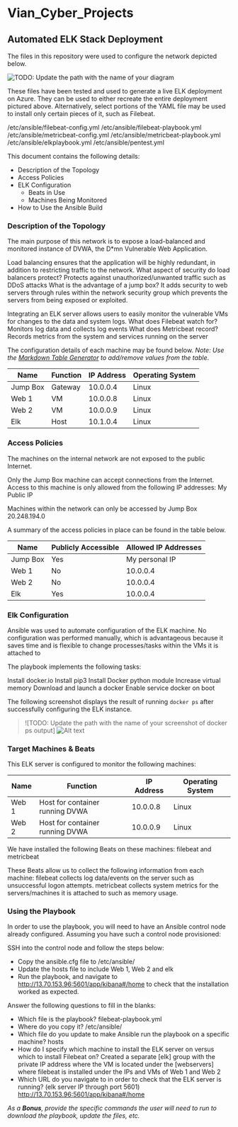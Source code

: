 # Vian_Cyber_Projects
## Automated ELK Stack Deployment

The files in this repository were used to configure the network depicted below.

![TODO: Update the path with the name of your diagram](Images/diagram_filename.png)

These files have been tested and used to generate a live ELK deployment on Azure. They can be used to either recreate the entire deployment pictured above. Alternatively, select portions of the YAML file may be used to install only certain pieces of it, such as Filebeat.

/etc/ansible/filebeat-config.yml
/etc/ansible/filebeat-playbook.yml
/etc/ansible/metricbeat-config.yml
/etc/ansible/metricbeat-playbook.yml
/etc/ansible/elkplaybook.yml
/etc/ansible/pentest.yml

This document contains the following details:
- Description of the Topology
- Access Policies
- ELK Configuration
  - Beats in Use
  - Machines Being Monitored
- How to Use the Ansible Build


### Description of the Topology

The main purpose of this network is to expose a load-balanced and monitored instance of DVWA, the D*mn Vulnerable Web Application.

Load balancing ensures that the application will be highly redundant, in addition to restricting traffic to the network.
What aspect of security do load balancers protect? Protects against unauthorized/unwanted traffic such as DDoS attacks
What is the advantage of a jump box? It adds security to web servers through rules within the network security group which prevents the servers from being exposed or exploited.

Integrating an ELK server allows users to easily monitor the vulnerable VMs for changes to the data and system logs.
What does Filebeat watch for? Monitors log data and collects log events
What does Metricbeat record? Records metrics from the system and services running on the server

The configuration details of each machine may be found below.
_Note: Use the [Markdown Table Generator](http://www.tablesgenerator.com/markdown_tables) to add/remove values from the table_.

| Name      | Function | IP Address | Operating System |
|-----------|----------|------------|------------------|
| Jump Box  | Gateway  | 10.0.0.4   | Linux            |
| Web 1     | VM       | 10.0.0.8   | Linux            |
| Web 2     | VM       | 10.0.0.9   | Linux            |
| Elk       | Host     | 10.1.0.4   | Linux            |

### Access Policies

The machines on the internal network are not exposed to the public Internet. 

Only the Jump Box machine can accept connections from the Internet. Access to this machine is only allowed from the following IP addresses: My Public IP

Machines within the network can only be accessed by Jump Box 20.248.194.0

A summary of the access policies in place can be found in the table below.

| Name     | Publicly Accessible | Allowed IP Addresses |
|----------|---------------------|----------------------|
| Jump Box | Yes                 | My personal IP       |
| Web 1    | No                  | 10.0.0.4             |
| Web 2    | No                  | 10.0.0.4             |
| Elk      | Yes                 | 10.0.0.4             |

### Elk Configuration

Ansible was used to automate configuration of the ELK machine. No configuration was performed manually, which is advantageous because it saves time and is flexible to change processes/tasks within the VMs it is attached to

The playbook implements the following tasks:

Install docker.io
Install pip3
Install Docker python module
Increase virtual memory
Download and launch a docker
Enable service docker on boot

The following screenshot displays the result of running `docker ps` after successfully configuring the ELK instance.
>![TODO: Update the path with the name of your screenshot of docker ps output]
>![Alt text](http:///Users/Nick/Documents/docker_ps_output.png )


### Target Machines & Beats
This ELK server is configured to monitor the following machines:

| Name      | Function                         | IP Address | Operating System |
|-----------|----------------------------------|------------|------------------|
| Web 1     | Host for container running DVWA  | 10.0.0.8   | Linux            |
| Web 2     | Host for container running DVWA  | 10.0.0.9   | Linux            |

We have installed the following Beats on these machines:
filebeat and metricbeat

These Beats allow us to collect the following information from each machine:
filebeat collects log data/events on the server such as unsuccessful logon attempts.
metricbeat collects system metrics for the servers/machines it is attached to such as memory usage.

### Using the Playbook
In order to use the playbook, you will need to have an Ansible control node already configured. Assuming you have such a control node provisioned: 

SSH into the control node and follow the steps below:
- Copy the ansible.cfg file to /etc/ansible/
- Update the hosts file to include Web 1, Web 2 and elk
- Run the playbook, and navigate to http://13.70.153.96:5601/app/kibana#/home to check that the installation worked as expected.

Answer the following questions to fill in the blanks:
- Which file is the playbook? filebeat-playbook.yml
- Where do you copy it? /etc/ansible/
- Which file do you update to make Ansible run the playbook on a specific machine? hosts
- How do I specify which machine to install the ELK server on versus which to install Filebeat on? Created a separate [elk] group with the private IP address where the VM is located under the [webservers] where filebeat is installed under the IPs and VMs of Web 1 and Web 2 
- Which URL do you navigate to in order to check that the ELK server is running? (elk server IP through port 5601) http://13.70.153.96:5601/app/kibana#/home

_As a **Bonus**, provide the specific commands the user will need to run to download the playbook, update the files, etc._
